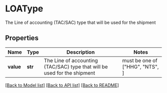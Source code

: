 # LOAType

The Line of accounting (TAC/SAC) type that will be used for the shipment

## Properties
Name | Type | Description | Notes
------------ | ------------- | ------------- | -------------
**value** | **str** | The Line of accounting (TAC/SAC) type that will be used for the shipment |  must be one of ["HHG", "NTS", ]

[[Back to Model list]](../README.md#documentation-for-models) [[Back to API list]](../README.md#documentation-for-api-endpoints) [[Back to README]](../README.md)


